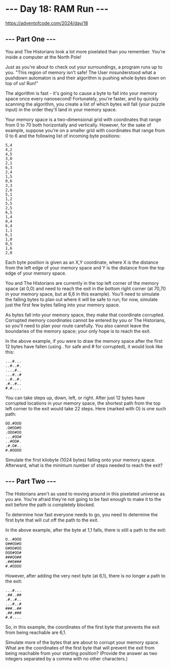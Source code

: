 # --- Day 18: RAM Run ---

https://adventofcode.com/2024/day/18

## --- Part One ---

You and The Historians look a lot more pixelated than you remember. You're
inside a computer at the North Pole!

Just as you're about to check out your surroundings, a program runs up to you.
"This region of memory isn't safe! The User misunderstood what a pushdown
automaton is and their algorithm is pushing whole bytes down on top of us!
Run!"

The algorithm is fast - it's going to cause a byte to fall into your memory
space once every nanosecond! Fortunately, you're faster, and by quickly
scanning the algorithm, you create a list of which bytes will fall (your puzzle
input) in the order they'll land in your memory space.

Your memory space is a two-dimensional grid with coordinates that range from 0
to 70 both horizontally and vertically. However, for the sake of example,
suppose you're on a smaller grid with coordinates that range from 0 to 6 and
the following list of incoming byte positions:

```text
5,4
4,2
4,5
3,0
2,1
6,3
2,4
1,5
0,6
3,3
2,6
5,1
1,2
5,5
2,5
6,5
1,4
0,4
6,4
1,1
6,1
1,0
0,5
1,6
2,0
```

Each byte position is given as an X,Y coordinate, where X is the distance from
the left edge of your memory space and Y is the distance from the top edge of
your memory space.

You and The Historians are currently in the top left corner of the memory space
(at 0,0) and need to reach the exit in the bottom right corner (at 70,70 in
your memory space, but at 6,6 in this example). You'll need to simulate the
falling bytes to plan out where it will be safe to run; for now, simulate just
the first few bytes falling into your memory space.

As bytes fall into your memory space, they make that coordinate corrupted.
Corrupted memory coordinates cannot be entered by you or The Historians, so
you'll need to plan your route carefully. You also cannot leave the boundaries
of the memory space; your only hope is to reach the exit.

In the above example, if you were to draw the memory space after the first 12
bytes have fallen (using . for safe and # for corrupted), it would look like
this:

```text
...#...
..#..#.
....#..
...#..#
..#..#.
.#..#..
#.#....
```

You can take steps up, down, left, or right. After just 12 bytes have corrupted
locations in your memory space, the shortest path from the top left corner to
the exit would take 22 steps. Here (marked with O) is one such path:

```text
OO.#OOO
.O#OO#O
.OOO#OO
...#OO#
..#OO#.
.#.O#..
#.#OOOO
```

Simulate the first kilobyte (1024 bytes) falling onto your memory space.
Afterward, what is the minimum number of steps needed to reach the exit?

## --- Part Two ---

The Historians aren't as used to moving around in this pixelated universe as
you are. You're afraid they're not going to be fast enough to make it to the
exit before the path is completely blocked.

To determine how fast everyone needs to go, you need to determine the first
byte that will cut off the path to the exit.

In the above example, after the byte at 1,1 falls, there is still a path to the
exit:

```text
O..#OOO
O##OO#O
O#OO#OO
OOO#OO#
###OO##
.##O###
#.#OOOO
```

However, after adding the very next byte (at 6,1), there is no longer a path to the exit:

```text
...#...
.##..##
.#..#..
...#..#
###..##
.##.###
#.#....
```

So, in this example, the coordinates of the first byte that prevents the exit
from being reachable are 6,1.

Simulate more of the bytes that are about to corrupt your memory space. What
are the coordinates of the first byte that will prevent the exit from being
reachable from your starting position? (Provide the answer as two integers
separated by a comma with no other characters.)
